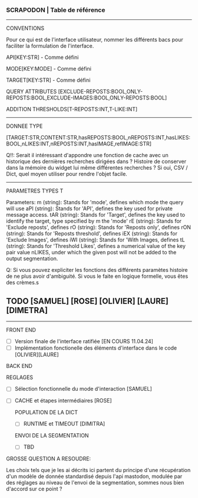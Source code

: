 ### SCRAPODON | Table de référence
---

CONVENTIONS 

Pour ce qui est de l'interface utilisateur, nommer les différents bacs pour faciliter la formulation de l'interface.

API[KEY:STR] - Comme défini 

MODE[KEY:MODE] - Comme défini 

TARGET[KEY:STR] - Comme défini

QUERY ATTRIBUTES [EXCLUDE-REPOSTS:BOOL,ONLY-REPOSTS:BOOL,EXCLUDE-IMAGES:BOOL,ONLY-REPOSTS:BOOL] 

ADDITION THRESHOLDS[T-REPOSTS:INT,T-LIKE:INT] 

---

DONNEE TYPE

[TARGET:STR,CONTENT:STR,hasREPOSTS:BOOL,nREPOSTS:INT,hasLIKES:BOOL,nLIKES:INT,nREPOSTS:INT,hasIMAGE,refIMAGE:STR]


Q!!: Serait il intéressant d'appondre une fonction de cache avec un historique des dernières recherches dirigées dans ? Histoire de conserver dans la mémoire du widget lui même différentes recherches ? Si oui, CSV / Dict, quel moyen utiliser pour rendre l'objet facile.

---

PARAMETRES TYPES T

Parameters:
        m (string): Stands for 'mode', defines which mode the query will use
        aPI (string): Stands for 'API', defines the key used for private message access.
        tAR (string): Stands for 'Target', defines the key used to identify the target, type specified by m the 'mode'
        rE (string): Stands for 'Exclude reposts', defines
        rO (string): Stands for 'Reposts only', defines
        rON (string): Stands for 'Reposts threshold', defines 
        iEX (string): Stands for 'Exclude Images', defines
        iWI (string): Stands for 'With Images, defines
        tL (string): Stands for 'Threshold Likes', defines a numerical value of the key pair value nLIKES, under which the given post will not be added to the output segmentation.
        

Q: Si vous pouvez expliciter les fonctions des différents paramètes histoire de ne plus avoir d'ambiguité. Si vous le faite en logique formelle, vous êtes des crèmes.s

## TODO [SAMUEL] [ROSE] [OLIVIER] [LAURE] [DIMETRA]
---

FRONT END

- [ ] Version finale de l'interface ratifiée [EN COURS 11.04.24]
- [ ] Implémentation fonctionelle des éléments d'interface dans le code [OLIVIER][LAURE]

BACK END

REGLAGES

- [ ] Sélection fonctionnelle du mode d'interaction [SAMUEL]
- [ ] CACHE et étapes intermédiaires [ROSE]

    POPULATION DE LA DICT

    - [ ] RUNTIME et TIMEOUT [DIMITRA]


    ENVOI DE LA SEGMENTATION

    - [ ] TBD


GROSSE QUESTION A RESOUDRE:

Les choix tels que je les ai décrits ici partent du principe d'une récupération d'un modèle de donnée standardisé depuis l'api mastodon, modulée par des réglages au niveau de l'envoi de la segmentation, sommes nous bien d'accord sur ce point ?







